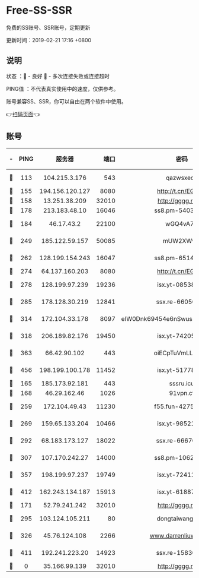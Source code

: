 # Free-SS-SSR

免费的SS账号、SSR账号，定期更新

更新时间：2019-02-21 17:16 +0800

## 说明

状态     ：🙂 - 良好 🙁 - 多次连接失败或连接超时

PING值   ：不代表真实使用中的速度，仅供参考。

账号兼容SS、SSR，你可以自由在两个软件中使用。

👉[扫码页面](https://liesauer.github.io/free-ss-ssr.github.io/)👈

## 账号

|-|PING|服务器|端口|密码|加密方式|区域|
|:----:|:----:|:-----:|-----:|:----:|:----:|:----:|
|🙂|113|104.215.3.176|543|qazwsxedc|aes-256-gcm|JP|
|🙂|155|194.156.120.127|8080|http://t.cn/EGJIyrl|rc4-md5|RU|
|🙂|158|13.251.38.209|32010|http://gggg.rocks|chacha20|SG|
|🙂|178|213.183.48.10|16046|ss8.pm-54030489|rc4-md5|RU|
|🙂|184|46.17.43.2|22100|wGQ4vA7D|aes-256-gcm|RU|
|🙂|249|185.122.59.157|50085|mUW2XWw8|aes-256-cfb|GB|
|🙂|262|128.199.154.243|16047|ss8.pm-65144282|aes-256-cfb|SG|
|🙂|274|64.137.160.203|8080|http://t.cn/EGJIyrl|rc4-md5|CA|
|🙂|278|128.199.97.239|19236|isx.yt-08538888|aes-256-cfb|SG|
|🙂|285|178.128.30.219|12841|ssx.re-66050306|aes-256-cfb|SG|
|🙂|314|172.104.33.178|8097|eIW0Dnk69454e6nSwuspv9DmS201tQ0D|aes-256-cfb|SG|
|🙂|318|206.189.82.176|19450|isx.yt-74205456|aes-256-cfb|SG|
|🙂|363|66.42.90.102|443|oiECpTuVmLLxk4Ts|aes-256-cfb|US|
|🙂|456|198.199.100.178|11452|isx.yt-51778386|aes-256-cfb|US|
|🙂|165|185.173.92.181|443|sssru.icu|rc4-md5|RU|
|🙂|168|46.29.162.46|1026|91vpn.cf|rc4-md5|RU|
|🙂|259|172.104.49.43|11230|f55.fun-42754708|aes-256-cfb|SG|
|🙂|269|159.65.133.204|10466|isx.yt-98521403|aes-256-cfb|SG|
|🙂|292|68.183.173.127|18022|ssx.re-66670067|aes-256-cfb|US|
|🙂|307|107.170.242.27|14000|ss8.pm-10628623|aes-256-cfb|US|
|🙂|357|198.199.97.237|19749|isx.yt-72411034|aes-256-cfb|US|
|🙂|412|162.243.134.187|15913|isx.yt-61887596|aes-256-cfb|US|
|🙁|171|52.79.241.242|32010|http://gggg.rocks|chacha20|KR|
|🙁|295|103.124.105.211|80|dongtaiwang.com|aes-256-cfb|US|
|🙁|326|45.76.124.108|2266|www.darrenliuwei.com|aes-256-cfb|AU|
|🙁|411|192.241.223.20|14923|ssx.re-15830035|aes-256-cfb|US|
|🙁|0|35.166.99.139|32010|http://gggg.rocks|chacha20|US|
